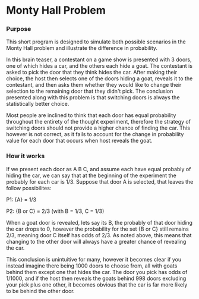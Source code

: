 # Monty Hall Problem


### Purpose
This short program is designed to simulate both possible scenarios in the Monty Hall problem and illustrate the difference in probability.

In this brain teaser, a contestant on a game show is presented with 3 doors, one of which hides a car, and the others each hide a goat. The contestant is asked to pick the door that they think hides the car. After making their choice, the host then selects one of the doors hiding a goat, reveals it to the contestant, and then asks them whether they would like to change their selection to the remaining door that they didn't pick. The conclusion presented along with this problem is that switching doors is always the statistically better choice.

Most people are inclined to think that each door has equal probability throughout the entirety of the thought experiment, therefore the strategy of switching doors should not provide a higher chance of finding the car. This however is not correct, as it fails to account for the change in probability value for each door that occurs when host reveals the goat.


### How it works
If we present each door as A B C, and assume each have equal probably of hiding the car, we can say that at the beginning of the experiment the probably for each car is 1/3. Suppose that door A is selected, that leaves the follow possibilites:


P1: {A} = 1/3

P2: {B or C} = 2/3 (with B = 1/3, C = 1/3)


When a goat door is revealed, lets say its B, the probably of that door hiding the car drops to 0, however the probability for the set {B or C} still remains 2/3, meaning door C itself has odds of 2/3. As noted above, this means that changing to the other door will always have a greater chance of revealing the car.

This conclusion is unintuitive for many, however it becomes clear if you instead imagine there being 1000 doors to choose from, all with goats behind them except one that hides the car. The door you pick has odds of 1/1000, and if the host then reveals the goats behind 998 doors excluding your pick plus one other, it becomes obvious that the car is far more likely to be behind the other door.





